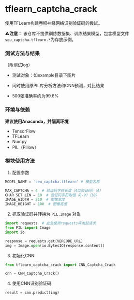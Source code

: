 # tflearn_captcha_crack
使用TFLearn构建卷积神经网络识别验证码的尝试。

**⚠️注意：** 该仓库不提供训练数据集、训练结果模型，包含模型文件`seu_captcha.tflearn.*`为存放示例。

### 测试方法与结果

（附测试log）

* 测试对象：如example目录下图片


* 同时使用原PIL库分析方法和CNN预测，对比结果


* 500张准确率约为99.6%

### 环境与依赖

**建议使用Anaconda，并隔离环境**

* TensorFlow
* TFLearn
* Numpy
* PIL（Pillow）

### 模块使用方法

1. 配置参数

```python
MODEL_NAME = 'seu_captcha.tflearn' # 模型名称

MAX_CAPTCHA = 4  # 验证码字符长度（4位验证码）（4）
CHAR_SET_LEN = 10  # 验证码字符取值（0-9）（10）
IMAGE_WIDTH = 210  # 图像宽度
IMAGE_HEIGHT = 100  # 图像高度
```

2. 抓取验证码并转换为 `PIL.Image` 对象

```python
import requests  # 此处使用requests库发起请求
from PIL import Image
import io

response = requests.get(VERCODE_URL)
img = Image.open(io.BytesIO(response.content))
```

3. 初始化CNN

```python
from tflearn_captcha_crack import CNN_Captcha_Crack

cnn = CNN_Captcha_Crack()
```

4. 使用CNN识别验证码

```python
result = cnn.predict(img)
```





